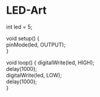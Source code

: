 LED-Art
=======
int led = 5;


void setup() {                
  pinMode(led, OUTPUT);     
}

void loop() {
  digitalWrite(led, HIGH);  
  delay(1000);               
  digitalWrite(led, LOW);    
  delay(1000);               
}
